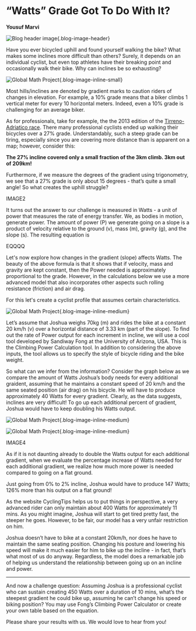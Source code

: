 # “Watts” Grade Got To Do With It?

**Yousuf Marvi**

![Blog header image](https://es-app.com/assets/aXX32f.jpg){.blog-image-header}

Have you ever bicycled uphill and found yourself walking the bike? What makes some inclines more difficult than others? Surely, it depends on an individual cyclist, but even top athletes have their breaking point and occasionally walk their bike. Why can inclines be so exhausting?

![Global Math Project](https://es-app.com/blog-assets/10percentClimb.png){.blog-image-inline-small}

Most hills/inclines are denoted by gradient marks to caution riders of changes in elevation. For example, a 10% grade means that a biker climbs 1 vertical meter for every 10 horizontal meters. Indeed, even a 10% grade is challenging for an average biker.

As for professionals, take for example, the the 2013 edition of the [Tirreno-Adriatico race](https://en.wikipedia.org/wiki/Tirreno%E2%80%93Adriatico). There many professional cyclists ended up walking their bicycles over a 27% grade. Understandably, such a steep grade can be tiring, especially since you are covering more distance than is apparent on a map; however,  consider this:

**The 27% incline covered only a small fraction of the 3km climb.
3km out of 209km!**

Furthermore, if we measure the degrees of the gradient using trigonometry, we see that a 27% grade is only about 15 degrees - that’s quite a small angle! So what creates the uphill struggle?

IMAGE2

It turns out the answer to our challenge is measured in Watts - a unit of power that measures the rate of energy transfer. We, as bodies in motion, generate power. The amount of power (P) we generate going on a slope is a product of velocity relative to the ground (v), mass (m), gravity (g), and the slope (s). The resulting equation is

EQQQQ

Let's now explore how changes in the gradient (slope) affects Watts. The beauty of the above formula is that it shows that if velocity, mass and gravity are kept constant, then the Power needed is approximately proportional to the grade. However, in the calculations below we use a more advanced model that also incorporates other aspects such rolling resistance (friction) and air drag.

For this let's create a cyclist profile that assumes certain characteristics.

![Global Math Project](https://es-app.com/blog-assets/waatsNaz.jpg){.blog-image-inline-medium}

Let’s assume that Joshua weighs 70kg (m) and rides the bike at a constant 20 km/h (v) over a horizontal distance of 3.33 km (part of the slope). To find out the rate of Power output for each increment in incline, we will use a cool tool developed by Sandiway Fong at the University of Arizona, USA. This is the Climbing Power Calculation tool. In addition to considering the above inputs, the tool allows us to specify the style of bicycle riding and the bike weight. 

 

So what can we infer from the information? Consider the graph below as we compare the amount of Watts Joshua’s body needs for every additional graident, assuming that he maintains a constant speed of 20 km/h and the same seated position (air drag) on his bicycle. He will have to produce approximately 40 Watts for every gradient. Clearly, as the data suggests, inclines are very difficult! To go up each additional percent of gradient, Joshua would have to keep doubling his Watts output.

![Global Math Project](https://es-app.com/blog-assets/waatGraph.png){.blog-image-inline-medium}

![Global Math Project](https://es-app.com/blog-assets/waatTable3.png){.blog-image-inline-medium}




IMAGE4

As if it is not daunting already to double the Watts output for each additional gradient, when we evaluate the percentage increase of Watts needed for each additional gradient, we realize how much more power is needed compared to going on a flat ground. 

 
Just going from 0%  to 2% incline, Joshua would have to produce 147 Watts;
126% more than his output on a flat ground! 


As the website CyclingTips helps us to put things in perspective, a very advanced rider can only maintain about 400 Watts for approximately 11 mins. As you might imagine, Joshua will start to get tired pretty fast, the steeper he goes. However, to be fair, our model has a very unfair restriction on him.

 

Joshua doesn’t have to bike at a constant 20km/h, nor does he have to maintain the same seating position. Changing his posture and lowering his speed will make it much easier for him to bike up the incline - in fact, that’s what most of us do anyway. Regardless, the model does a remarkable job of helping us understand the relationship between going up on an incline and power. 

---

And now a challenge question: Assuming Joshua is a professional cyclist who can sustain creating 450 Watts over a duration of 10 mins, what’s the steepest gradient he could bike up, assuming he can’t change his speed or biking position? You may use Fong’s Climbing Power Calculator or create your own table based on the equation. 

Please share your results with us. We would love to hear from you! 